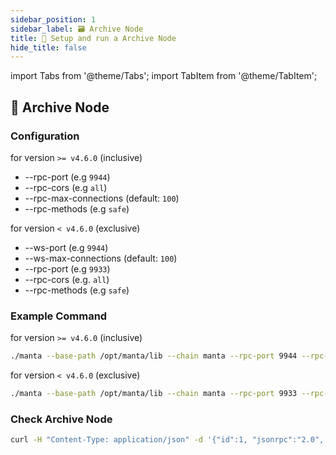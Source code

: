 ```yaml
---
sidebar_position: 1
sidebar_label: 🗃️ Archive Node
title: 🚄 Setup and run a Archive Node
hide_title: false
---
```


import Tabs from '@theme/Tabs';
import TabItem from '@theme/TabItem';

## 🥡 Archive Node

### Configuration

for version `>= v4.6.0` (inclusive)

- --rpc-port <PORT> (e.g `9944`)
- --rpc-cors <ORIGINS> (e.g `all`)
- --rpc-max-connections <COUNT> (default: `100`)
- --rpc-methods <METHOD> (e.g `safe`)

for version `< v4.6.0` (exclusive)

- --ws-port <PORT> (e.g `9944`)
- --ws-max-connections <COUNT> (default: `100`)
- --rpc-port <PORT> (e.g `9933`)
- --rpc-cors <ORIGINS> (e.g. `all`)
- --rpc-methods <METHOD> (e.g `safe`)

### Example Command

for version `>= v4.6.0` (inclusive)

```bash
./manta --base-path /opt/manta/lib --chain manta --rpc-port 9944 --rpc-cors all --rpc-max-connections 100 --rpc-methods safe
```

for version `< v4.6.0` (exclusive)

```bash
./manta --base-path /opt/manta/lib --chain manta --rpc-port 9933 --rpc-cors all --rpc-methods safe --ws-max-connections 100 --ws-port 9944
```

### Check Archive Node

```bash
curl -H "Content-Type: application/json" -d '{"id":1, "jsonrpc":"2.0", "method": "rpc_methods"}' http://127.0.0.1:9944/
```
